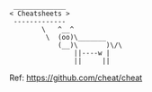 ```
 _____________
< Cheatsheets >
 -------------
        \   ^__^
         \  (oo)\_______
            (__)\       )\/\
                ||----w |
                ||     ||

```
Ref: https://github.com/cheat/cheat
